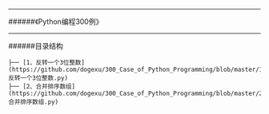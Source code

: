 ----

######《Python编程300例》

----

######目录结构

    ├── [1、反转一个3位整数](https://github.com/dogexu/300_Case_of_Python_Programming/blob/master/1_反转一个3位整数.py)
    ├── [2、合并排序数组](https://github.com/dogexu/300_Case_of_Python_Programming/blob/master/2_合并排序数组.py)

